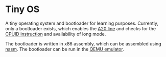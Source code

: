 # Tiny OS
A tiny operating system and bootloader for learning purposes. Currently, only a bootloader exists, which enables the [A20 line](https://wiki.osdev.org/A20_Line) and checks for the [CPUID instruction](https://wiki.osdev.org/CPUID) and availability of long mode.

The bootloader is written in x86 assembly, which can be assembled using [nasm](https://www.nasm.us/). The bootloader can be run in the [QEMU emulator](https://www.qemu.org/).
